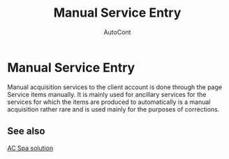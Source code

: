﻿---
    title: "Manual Service Entry"
    author: AutoCont
    ms.date: 04/30/2018
    ms.topic: article
    ms.prod: dynamics-nav-2017
    ms.contentlocale: en
    ms.lasthandoff: 04/30/2018
---

# Manual Service Entry 

Manual acquisition services to the client account is done through the page Service items manually. It is mainly used for ancillary services for the services for which the items are produced to automatically is a manual acquisition rather rare and is used mainly for the purposes of corrections. 


## <a name="see-also"></a>See also
[AC Spa solution](ac-spa-solution.md)